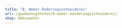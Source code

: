 ```yaml
---
title: "B. Weber Änderungsschneiderei"
url: /gaukoenigshofen/b-weber-aenderungsschneiderei/
shop: Nähzubehör
---
```

